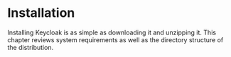 # Installation

Installing Keycloak is as simple as downloading it and unzipping it. This chapter reviews system requirements as well as the directory structure of the distribution.
